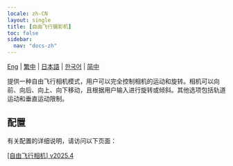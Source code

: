 ```yaml
---
locale: zh-CN
layout: single
title: [自由飞行摄影机]
toc: false
sidebar:
  nav: "docs-zh"
---
```

[Eng](/dancexr/features/freefly_cam.md) | [繁中](/tw/dancexr/features/freefly_cam.md) | [日本語](/jp/dancexr/features/freefly_cam.md) | [한국어](/kr/dancexr/features/freefly_cam.md) | [简中](/zh/dancexr/features/freefly_cam.md)

提供一种自由飞行相机模式，用户可以完全控制相机的运动和旋转。相机可以向前、向后、向上、向下移动，且根据用户输入进行旋转或倾斜。其他选项包括轨道运动和垂直运动限制。

## 配置

有关配置的详细说明，请访问以下页面：

[[自由飞行相机] v2025.4](/dancexr/menu/2025.4/motion/freefly_cam)